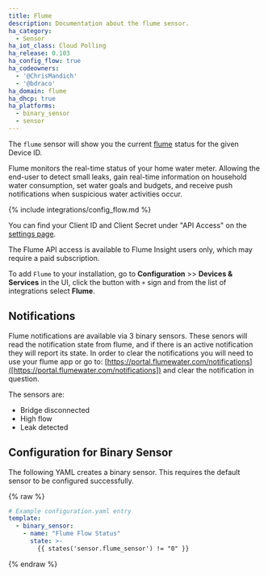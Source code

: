 ```yaml
---
title: Flume
description: Documentation about the flume sensor.
ha_category:
  - Sensor
ha_iot_class: Cloud Polling
ha_release: 0.103
ha_config_flow: true
ha_codeowners:
  - '@ChrisMandich'
  - '@bdraco'
ha_domain: flume
ha_dhcp: true
ha_platforms:
  - binary_sensor
  - sensor
---
```


The `flume` sensor will show you the current [flume](https://portal.flumewater.com) status for the given Device ID.

Flume monitors the real-time status of your home water meter. Allowing the end-user to detect small leaks, gain real-time information on household water consumption, set water goals and budgets, and receive push notifications when suspicious water activities occur. 

{% include integrations/config_flow.md %}

You can find your Client ID and Client Secret under "API Access" on the [settings page](https://portal.flumewater.com/#settings).

The Flume API access is available to Flume Insight users only, which may require a paid subscription.

To add `Flume` to your installation, go to **Configuration** >> **Devices & Services** in the UI, click the button with `+` sign and from the list of integrations select **Flume**.

## Notifications

Flume notifications are available via 3 binary sensors. These senors will read the notification state from flume, and if there is an active notification they will report its state. In order to clear the notifications you will need to use your flume app or go to: [https://portal.flumewater.com/notifications]([https://portal.flumewater.com/notifications]) and clear the notification in question.

The sensors are:

* Bridge disconnected
* High flow
* Leak detected


## Configuration for Binary Sensor

The following YAML creates a binary sensor. This requires the default sensor to be configured successfully.

{% raw %}

```yaml
# Example configuration.yaml entry
template:
  - binary_sensor:
    - name: "Flume Flow Status"
      state: >-
        {{ states('sensor.flume_sensor') != "0" }}
```

{% endraw %}
